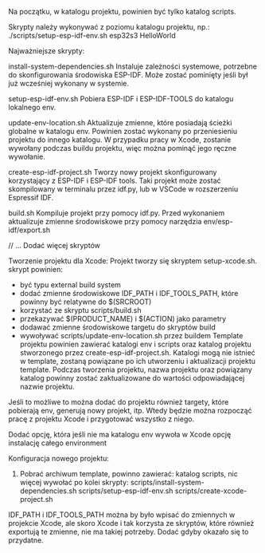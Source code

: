 Na początku, w katalogu projektu, powinien być tylko katalog scripts.

Skrypty należy wykonywać z poziomu katalogu projektu, np.:
./scripts/setup-esp-idf-env.sh esp32s3 HelloWorld

Najważniejsze skrypty:

install-system-dependencies.sh
Instaluje zależności systemowe, potrzebne do skonfigurowania środowiska ESP-IDF.
Może zostać pominięty jeśli był już wcześniej wykonany w systemie.

setup-esp-idf-env.sh
Pobiera ESP-IDF i ESP-IDF-TOOLS do katalogu lokalnego env.

update-env-location.sh
Aktualizuje zmienne, które posiadają ścieżki globalne w katalogu env.
Powinien zostać wykonany po przeniesieniu projektu do innego katalogu.
W przypadku pracy w Xcode, zostanie wywołany podczas buildu projektu, więc można
pominąć jego ręczne wywołanie.

create-esp-idf-project.sh
Tworzy nowy projekt skonfigurowany korzystający z ESP-IDF i ESP-IDF tools.
Taki projekt może zostać skompilowany w terminalu przez idf.py, lub w VSCode
w rozszerzeniu Espressif IDF.

build.sh
Kompiluje projekt przy pomocy idf.py. Przed wykonaniem aktualizuje zmienne 
środowiskowe przy pomocy narzędzia env/esp-idf/export.sh

// ... Dodać więcej skryptów

Tworzenie projektu dla Xcode:
Projekt tworzy się skryptem setup-xcode.sh.
skrypt powinien:
 - być typu external build system
 - dodać zmienne środowiskowe IDF_PATH i IDF_TOOLS_PATH, które powinny być relatywne do $(SRCROOT)
 - korzystać ze skryptu scripts/build.sh
 - przekazywać $(PRODUCT_NAME) i $(ACTION) jako parametry
 - dodawać zmienne środowiskowe targetu do skryptów build
 - wywoływać scripts/update-env-location.sh przez buildem
Template projektu powinien zawierać katalogi env i scripts oraz katalog projektu
stworzonego przez create-esp-idf-project.sh. Katalogi mogą nie istnieć w 
template, zostaną powiązane po ich utworzeniu i aktualizacji projektu template.
Podczas tworzenia projektu, nazwa projektu oraz powiązany katalog powinny
zostać zaktualizowane do wartości odpowiadającej nazwie projektu.

Jeśli to możliwe to można dodać do projektu również targety, które pobierają env,
generują nowy projekt, itp. Wtedy będzie można rozpocząć pracę z projektu Xcode
i przygotować wszystko z niego.

Dodać opcję, która jeśli nie ma katalogu env wywoła w Xcode opcję instalację całego environment





Konfiguracja nowego projektu:

1. Pobrać archiwum template, powinno zawierać:
katalog scripts, nic więcej
wywołać po kolei skrypty:
scripts/install-system-dependencies.sh
scripts/setup-esp-idf-env.sh
scripts/create-xcode-project.sh

IDF_PATH i IDF_TOOLS_PATH można by było wpisać do zmiennych w projekcie Xcode,
ale skoro Xcode i tak korzysta ze skryptów, które również exportują te zmienne,
nie ma takiej potrzeby. Dodać gdyby okazało się to przydatne.
